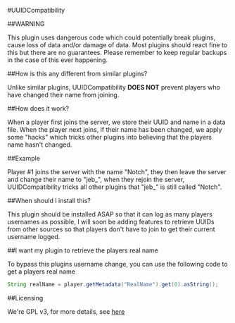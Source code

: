 #UUIDCompatibility

##WARNING

This plugin uses dangerous code which could potentially break plugins, cause loss of data and/or damage of data. Most plugins should react fine to this but there are no guarantees. Please remember to keep regular backups in the case of this ever happening.

##How is this any different from similar plugins?

Unlike similar plugins, UUIDCompatibility **DOES NOT** prevent players who have changed their name from joining.

##How does it work?

When a player first joins the server, we store their UUID and name in a data file. When the player next joins, if their name has been changed, we apply some "hacks" which tricks other plugins into believing that the players name hasn't changed.

##Example

Player #1 joins the server with the name "Notch", they then leave the server and change their name to "jeb_", when they rejoin the server, UUIDCompatibility tricks all other plugins that "jeb_" is still called "Notch".

##When should I install this?

This plugin should be installed ASAP so that it can log as many players usernames as possible, I will soon be adding features to retrieve UUIDs from other sources so that players don't have to join to get their current username logged.

##I want my plugin to retrieve the players real name

To bypass this plugins username change, you can use the following code to get a players real name

```java
String realName = player.getMetadata("RealName").get(0).asString();
```

##Licensing

We're GPL v3, for more details, see [here](LICENSE.txt)